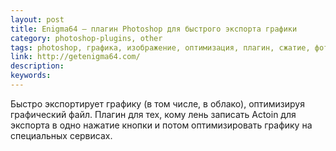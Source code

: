 ```yaml
---
layout: post
title: Enigma64 — плагин Photoshop для быстрого экспорта графики
category: photoshop-plugins, other
tags: photoshop, графика, изображение, оптимизация, плагин, сжатие, фотография
link: http://getenigma64.com/
description:
keywords:
---
```


<p>Быстро экспортирует графику (в том числе, в облако), оптимизируя графический файл. Плагин для тех, кому лень записать Actoin для экспорта в одно нажатие кнопки и потом оптимизировать графику на специальных сервисах.</p>
